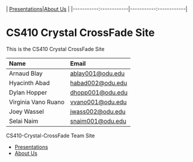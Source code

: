 | [Presentations](./presentations.html)|[About Us](./about_us.html)           |
|-----------:------------|-----------:------------|

# CS410 Crystal CrossFade Site

This is the CS410 Crystal CrossFade Site

| Name                | Email              |
|:--------------------|:-------------------|
|Arnaud Blay          | <ablay001@odu.edu> |
|Hyacinth Abad        | <habad002@odu.edu> |
|Dylan Hopper         | <dhopp001@odu.edu> |
|Virginia Vano Ruano  | <vvano001@odu.edu> |
|Joey Wassel          | <jwass002@odu.edu> |
|Selai Naim           | <snaim001@odu.edu> |

CS410-Crystal-CrossFade Team Site

- [Presentations](./presentations.html)
- [About Us](./about_us.html)
